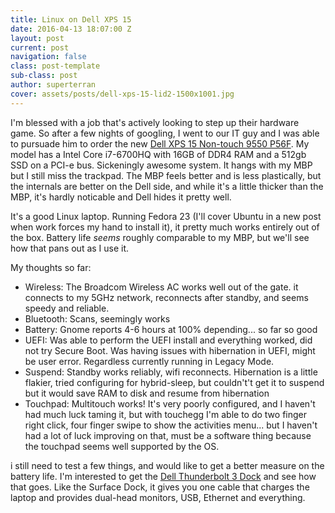 ```yaml
---
title: Linux on Dell XPS 15
date: 2016-04-13 18:07:00 Z
layout: post
current: post
navigation: false
class: post-template
sub-class: post
author: superterran
cover: assets/posts/dell-xps-15-lid2-1500x1001.jpg
---
```


I'm blessed with a job that's actively looking to step up their hardware game. So after a few nights of googling, I went to our IT guy and I was able to pursuade him to order the new [Dell XPS 15 Non-touch 9550 P56F](http://www.dell.com/us/business/p/xps-15-9550-laptop/pd?oc=cax15w10s1630&model_id=xps-15-9550-laptop). My model has a Intel Core i7-6700HQ with 16GB of DDR4 RAM and a 512gb SSD on a PCI-e bus. Sickeningly awesome system. It hangs with my MBP but I still miss the trackpad. The MBP feels better and is less plastically, but the internals are better on the Dell side, and while it's a little thicker than the MBP, it's hardly noticable and Dell hides it pretty well. 

It's a good Linux laptop. Running Fedora 23 (I'll cover Ubuntu in a new post when work forces my hand to install it), it pretty much works entirely out of the box. Battery life *seems* roughly comparable to my MBP, but we'll see how that pans out as I use it. 

My thoughts so far: 

* Wireless: The Broadcom Wireless AC works well out of the gate. it connects to my 5GHz network, reconnects after standby, and seems speedy and reliable.  
* Bluetooth: Scans, seemingly works
* Battery: Gnome reports 4-6 hours at 100% depending... so far so good
* UEFI: Was able to perform the UEFI install and everything worked, did not try Secure Boot. Was having issues with hibernation in UEFI, might be user error. Regardless currently running in Legacy Mode.
* Suspend: Standby works reliably, wifi reconnects. Hibernation is a little flakier, tried configuring for hybrid-sleep, but couldn't't get it to suspend but it would save RAM to disk and resume from hibernation
* Touchpad: Multitouch works! It's very poorly configured, and I haven't had much luck taming it, but with touchegg I'm able to do two finger right click, four finger swipe to show the activities menu... but I haven't had a lot of luck improving on that, must be a software thing because the touchpad seems well supported by the OS.

i still need to test a few things, and would like to get a better measure on the battery life. I'm interested to get the [Dell Thunderbolt 3 Dock](http://amzn.com/B01C8PHW32) and see how that goes. Like the Surface Dock, it gives you one cable that charges the laptop and provides dual-head monitors, USB, Ethernet and everything.
